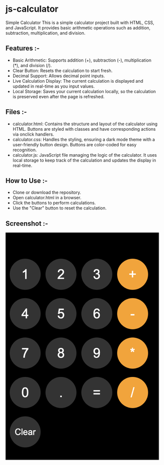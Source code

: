 # js-calculator
Simple Calculator
This is a simple calculator project built with HTML, CSS, and JavaScript. It provides basic arithmetic operations such as addition, subtraction, multiplication, and division.

<h2>Features :- </h2>

<ul>
  <li>Basic Arithmetic: Supports addition (+), subtraction (-), multiplication (*), and division (/).</li>
  <li>Clear Button: Resets the calculation to start fresh.</li>
  <li>Decimal Support: Allows decimal point inputs.</li>
  <li>Live Calculation Display: The current calculation is displayed and updated in real-time as you input values.</li>
  <li>Local Storage: Saves your current calculation locally, so the calculation is preserved even after the page is refreshed.</li>
</ul>

<h2>Files :- </h2>

<ul>
  <li>calculator.html: Contains the structure and layout of the calculator using HTML. Buttons are styled with classes and have corresponding actions via onclick handlers.</li>
  <li>calculator.css: Handles the styling, ensuring a dark mode theme with a user-friendly button design. Buttons are color-coded for easy recognition.</li>
  <li>calculator.js: JavaScript file managing the logic of the calculator. It uses local storage to keep track of the calculation and updates the display in real-time.</li>
</ul>

<h2>How to Use :- </h2>

<ul>
  <li>Clone or download the repository.</li>
  <li>Open calculator.html in a browser.</li>
  <li>Click the buttons to perform calculations.</li>
  <li>Use the "Clear" button to reset the calculation.</li>
</ul>

<h2>Screenshot :- </h2>

![Calculator Screenshot](screenshot-calculator.png)
